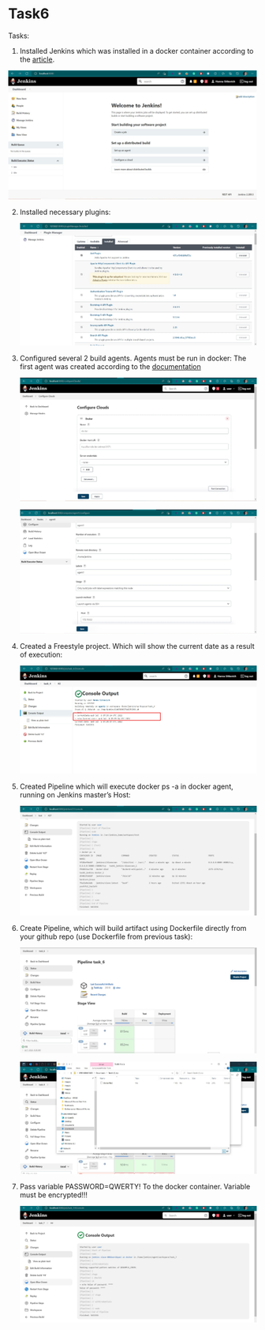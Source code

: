 # Task6 #
Tasks:
1. Installed Jenkins which was installed in a docker container  according to the [article](https://dev.to/ductnn/install-jenkins-with-docker-3lfe).

![plugins-for-jenkins](./images/Screenshot_5.jpg)

2. Installed necessary plugins:
   
   ![plugins-for-jenkis](./images/Screenshot_6.jpg)

3. Configured several 2 build agents. Agents must be run in docker:
   The first agent was created according to the [documentation](https://www.jenkins.io/doc/book/using/using-agents/)

    ![agent1](./images/Screenshot_8.jpg)

    ![agent2](./images/Screenshot_9.jpg)

4. Created a Freestyle project. Which will show the current date as a result of execution:
   
   ![task4](./images/Screenshot_4.jpg)

5. Created Pipeline which will execute docker ps -a in docker agent, running on Jenkins master’s Host:
   
   ![task5](./images/Screenshot_7.jpg)

6. Create Pipeline, which will build artifact using Dockerfile directly from your github repo (use Dockerfile from previous task):

   ![task6-1](./images/Screenshot_10.jpg)

   ![task6-2](./images/Screenshot_3.jpg)
   
7. Pass  variable PASSWORD=QWERTY! To the docker container. Variable must be encrypted!!!
   
   ![task7](./images/Screenshot_2.jpg)

